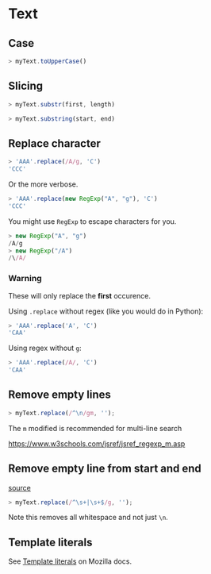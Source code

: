 # Text

## Case

```javascript
> myText.toUpperCase()
```


## Slicing

```javascript
> myText.substr(first, length)

> myText.substring(start, end)
```


## Replace character

```javascript
> 'AAA'.replace(/A/g, 'C')
'CCC'
```

Or the more verbose.

```javascript
> 'AAA'.replace(new RegExp("A", "g"), 'C')
'CCC'
```

You might use `RegExp` to escape characters for you.

```javascript
> new RegExp("A", "g")
/A/g
> new RegExp("/A")
/\/A/
```

### Warning

These will only replace the **first** occurence.

Using `.replace` without regex (like you would do in Python):

```javascript
> 'AAA'.replace('A', 'C')
'CAA'
```

Using regex without `g`:

```javascript
> 'AAA'.replace(/A/, 'C')
'CAA'
```


## Remove empty lines

```javascript
> myText.replace(/^\n/gm, '');
```

The `m` modified is recommended for multi-line search

https://www.w3schools.com/jsref/jsref_regexp_m.asp


## Remove empty line from start and end

[source](https://stackoverflow.com/questions/14572413/remove-line-breaks-from-start-and-end-of-string/48080903)

```javascript
> myText.replace(/^\s+|\s+$/g, '');
```

Note this removes all whitespace and not just `\n`.


## Template literals

See [Template literals](https://developer.mozilla.org/en-US/docs/Web/JavaScript/Reference/Template_literals) on Mozilla docs.
